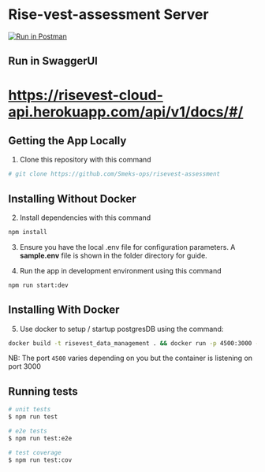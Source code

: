# Rise-vest-assessment Server

[![Run in Postman](https://run.pstmn.io/button.svg)](https://app.getpostman.com/run-collection/16662064-dc5ccb7b-6c79-4b95-805c-003731c2d8af?action=collection%2Ffork&collection-url=entityId%3D16662064-dc5ccb7b-6c79-4b95-805c-003731c2d8af%26entityType%3Dcollection%26workspaceId%3D70bd2b92-da20-44a4-be3c-5918db452545)

## Run in SwaggerUI
# https://risevest-cloud-api.herokuapp.com/api/v1/docs/#/
## Getting the App Locally

1. Clone this repository with this command
```bash
# git clone https://github.com/Smeks-ops/risevest-assessment
```

## Installing Without Docker

2. Install dependencies with this command
```bash
npm install
```

3. Ensure you have the local .env file for configuration parameters. A **sample.env** file is shown in the folder directory for guide.

4. Run the app in development environment using this command
```bash
npm run start:dev
```
## Installing With Docker

5. Use docker to setup / startup postgresDB using the command:

```bash
docker build -t risevest_data_management . && docker run -p 4500:3000 -t risevest_data_management
```
NB: The port ```4500``` varies depending on you but the container is listening on port 3000

## Running tests

```bash
# unit tests
$ npm run test

# e2e tests
$ npm run test:e2e

# test coverage
$ npm run test:cov
```
